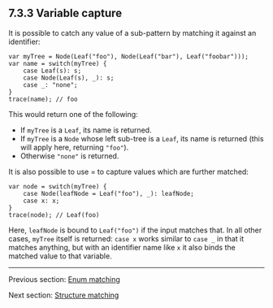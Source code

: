 ## 7.3.3 Variable capture

It is possible to catch any value of a sub-pattern by matching it against an identifier:

```
var myTree = Node(Leaf("foo"), Node(Leaf("bar"), Leaf("foobar")));
var name = switch(myTree) {
	case Leaf(s): s;
	case Node(Leaf(s), _): s;
	case _: "none";
}
trace(name); // foo
```

This would return one of the following:



* If `myTree` is a `Leaf`, its name is returned.
* If `myTree` is a `Node` whose left sub-tree is a `Leaf`, its name is returned (this will apply here, returning `"foo"`).
* Otherwise `"none"` is returned.



It is also possible to use = to capture values which are further matched:

```
var node = switch(myTree) {
	case Node(leafNode = Leaf("foo"), _): leafNode;
	case x: x;
}
trace(node); // Leaf(foo)
```

Here, `leafNode` is bound to `Leaf("foo")` if the input matches that. In all other cases, `myTree` itself is returned: `case x` works similar to `case _` in that it matches anything, but with an identifier name like `x` it also binds the matched value to that variable.

---

Previous section: [Enum matching](https://github.com/Simn/HaxeManual/tree/master/md/manual/7.3.2-Enum_matching.md)

Next section: [Structure matching](https://github.com/Simn/HaxeManual/tree/master/md/manual/7.3.4-Structure_matching.md)